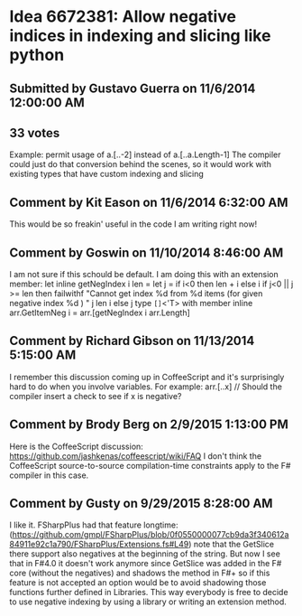 # Idea 6672381: Allow negative indices in indexing and slicing like python #

## Submitted by Gustavo Guerra on 11/6/2014 12:00:00 AM

## 33 votes

Example: permit usage of a.[..-2] instead of a.[..a.Length-1]
The compiler could just do that conversion behind the scenes, so it would work with existing types that have custom indexing and slicing




## Comment by Kit Eason on 11/6/2014 6:32:00 AM

This would be so freakin' useful in the code I am writing right now!

## Comment by Goswin on 11/10/2014 8:46:00 AM

I am not sure if this schould be default.
I am doing this with an extension member:
let inline getNegIndex i len =
let j = if i<0 then len + i else i
if j<0 || j >= len then failwithf "Cannot get index %d from %d items (for given negative index %d ) " j len i
else j
type ``[]``<'T> with
member inline arr.GetItemNeg i = arr.[getNegIndex i arr.Length]

## Comment by Richard Gibson on 11/13/2014 5:15:00 AM

I remember this discussion coming up in CoffeeScript and it's surprisingly hard to do when you involve variables. For example:
arr.[..x] // Should the compiler insert a check to see if x is negative?

## Comment by Brody Berg on 2/9/2015 1:13:00 PM

Here is the CoffeeScript discussion: https://github.com/jashkenas/coffeescript/wiki/FAQ
I don't think the CoffeeScript source-to-source compilation-time constraints apply to the F# compiler in this case.

## Comment by Gusty on 9/29/2015 8:28:00 AM

I like it. FSharpPlus had that feature longtime:(https://github.com/gmpl/FSharpPlus/blob/0f0550000077cb9da3f340612a84911e92c1a790/FSharpPlus/Extensions.fs#L49)
note that the GetSlice there support also negatives at the beginning of the string.
But now I see that in F#4.0 it doesn't work anymore since GetSlice was added in the F# core (without the negatives) and shadows the method in F#+ so if this feature is not accepted an option would be to avoid shadowing those functions further defined in Libraries.
This way everybody is free to decide to use negative indexing by using a library or writing an extension method.

